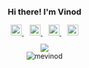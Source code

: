 <h3 align="center" >  Hi there! I'm Vinod</h3>
<p align="center">
  
  <a href="https://twitter.com/karikevinod">
    <img  alt="Vinod | Twitter" width="22px" src="https://raw.githubusercontent.com/peterthehan/peterthehan/master/assets/twitter.svg" />
  </a> &nbsp&nbsp
  <a href="https://www.linkedin.com/in/vab/">
    <img  alt="Vinod's LinkedIN" width="22px" src="https://raw.githubusercontent.com/peterthehan/peterthehan/master/assets/linkedin.svg" />
  </a>&nbsp&nbsp
  <a href="https://karikevinod.medium.com/">
    <img  alt="Vinod's Medium" width="22px" src="https://seeklogo.com/images/M/medium-logo-F0ACFCCD58-seeklogo.com.png" />
  </a>&nbsp&nbsp

  <a href="mailto:connect@mevinod.com">
    <img  alt="Mail Vinod" width="22px" src="https://cdn-icons-png.flaticon.com/512/482/482138.png" />
  </a>
</p>


<p align="center">
  <img src="https://visitor-badge.glitch.me/badge?page_id=mevinod.mevinod" /> <br>
  <img src="https://github-readme-stats.vercel.app/api?username=mevinod&show_icons=true&theme=gotham" alt="mevinod" />
